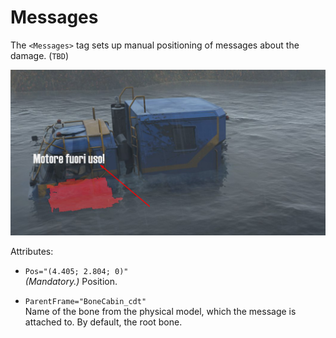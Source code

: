# Messages

The `<Messages>` tag sets up manual positioning of messages about the damage. (`TBD`)

![message](./media/image26.png) 


Attributes:

-   `Pos="(4.405; 2.804; 0)"`  
    *(Mandatory.)* Position.


-   `ParentFrame="BoneCabin_cdt"`  
    Name of the bone from the physical model, which the message is attached to. By default, the root bone.

